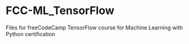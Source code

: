 # FCC-ML_TensorFlow
Files for freeCodeCamp TensorFlow course for Machine Learning with Python certification
